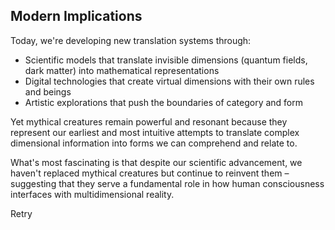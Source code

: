 ## Modern Implications

Today, we're developing new translation systems through:

- Scientific models that translate invisible dimensions (quantum fields, dark matter) into mathematical representations
- Digital technologies that create virtual dimensions with their own rules and beings
- Artistic explorations that push the boundaries of category and form

Yet mythical creatures remain powerful and resonant because they represent our earliest and most intuitive attempts to translate complex dimensional information into forms we can comprehend and relate to.

What's most fascinating is that despite our scientific advancement, we haven't replaced mythical creatures but continue to reinvent them – suggesting that they serve a fundamental role in how human consciousness interfaces with multidimensional reality.

Retry